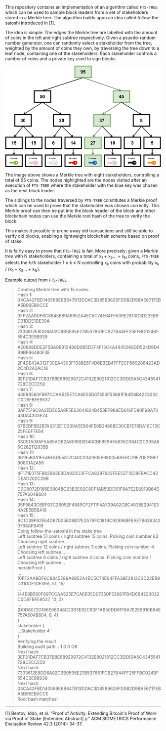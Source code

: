 This repository contains an implementation of an algorithm called `FTS-TREE` which can be used to sample block leaders from a set of stakeholders stored in a Merkle tree. The algorithm builds upon an idea called follow-the-satoshi introduced in [1].

The idea is simple: The edges the Merkle tree are labelled with the amount of coins in the left and right subtree respectively. Given a psuedo-random number generator, one can randomly select a stakeholder from the tree, weighted by the amount of coins they own, by traversing the tree down to a leaf node, containing one of the stakeholders. Each stakeholder controls a number of coins and a private key used to sign blocks.

![An example of a stake tree with eight stakeholders.](https://raw.githubusercontent.com/Realiserad/fts-tree/master/stake-tree.drawio.png)

The image above shows a Merkle tree with eight stakeholders, controlling a total of 95 coins. The nodes highlighted are the nodes visited after an execution of `FTS-TREE` where the stakeholder with the blue key was chosen as the next block leader.

The siblings to the nodes traversed by `FTS-TREE` constitutes a Merkle proof which can be used to prove that the stakeholder was chosen correctly. This Merkle proof can then be put into the block header of the block and other blockchain nodes can use the Merkle root hash of the tree to verify the block.

This makes it possible to prune away old transactions and still be able to verify old blocks, enabling a lightweight blockchain scheme based on proof of stake.

It is fairly easy to prove that `FTS-TREE` is fair. More precisely; given a Merkle tree with N stakeholders, containing a total of x<sub>1</sub> + x<sub>2</sub>... + x<sub>N</sub> coins, `FTS-TREE` selects the *k*:th stakeholder 1 ≤ k  ≤ N controlling x<sub>k</sub> coins with probability x<sub>k</sub> / (x<sub>1</sub> + x<sub>2</sub>... + x<sub>N</sub>).

Example output from `FTS-TREE`

> Creating Merkle tree with 15 nodes. <br/>
> Hash 1: 04CA42FBD140569E6B647B13DDAC3D85B9626FD0B2D98AE6717EBA5B96EB0CCE <br/>
> Hash 2: 0FF2AA9DF6C8845E89A8952A4EC5C74E64FFA39E2813C3D22EB9D31DDE1DE39A <br/>
> Hash 3: 7333612E8DD6A02C9B0595E27B537851FCB27B44FF25FFBC024BF554C3E9B939 <br/>
> Hash 4: AE0668DDE2F58A9E913480D0B5D3F4F15C4A4945068DD524D9D4B9BFB6480F3E <br/>
> Hash 5: 2F4DE43A312F30EA4303F1088E6F4D6EBEB4FFFECF669286423AD2C4D2A3AC18 <br/>
> Hash 6: 3EF21DAF7CB37B8E68929872C4132E9021812CC3DE60A5C4345541728CECCE50 <br/>
> Hash 7: 44E8B580F897CCAA525E7CA6E05D07350F53681FB4D6B4223032C0D6FBFE9537 <br/>
> Hash 8: 3AF7519C8A2EDE05A8F5E63041824B453EF989ED616FD80F99A7043DA4303E24 <br/>
> Hash 9: 67BEBFBB2B7A3312E1C330A5E904FE6B24868D30CB1E78DA16C13C25FE0F7E64 <br/>
> Hash 10: 33C51A085F5A65ADB2A6096D8140CBF8E9AFA635D384C2C393A66C262112835B <br/>
> Hash 11: 36195B3A1FE4BFAD55817C40C2041B0EF98005BAE6C79F7DE21BF190801A2A56 <br/>
> Hash 12: 4F171E075FB62B62EBDA820D3FFCA8287922FEE53710D8FEACD42DEAD202C29B <br/>
> Hash 13: D0D8072D186E08048C23B3E92C80F1AB50DD61F8A7E2E8910B64E757A604B604 <br/>
> Hash 14: 35F9843C6BF03C26052F4589CF2F11F4A709A02CBC4035E2941E34A2E5B5BA16 <br/>
> Hash 15: BC1D39F92E64DB7005809B17E2A79FC181BC929968FEAE7B6393420768AFB419 <br/>
> Doing follow-the-satoshi in the stake tree <br/>
> Left subtree 51 coins / right subtree 15 coins. Picking coin number 63 <br/>
> Choosing right subtree...<br/>
> Left subtree 12 coins / right subtree 3 coins. Picking coin number 4 <br/>
> Choosing left subtree... <br/>
> Left subtree 8 coins / right subtree 4 coins. Picking coin number 1 <br/>
> Choosing left subtree... <br/>
> merkleProof { <br/>
> ...(0FF2AA9DF6C8845E89A8952A4EC5C74E64FFA39E2813C3D22EB9D31DDE1DE39A, 51, 15) <br/>
> ...(44E8B580F897CCAA525E7CA6E05D07350F53681FB4D6B4223032C0D6FBFE9537, 12, 3) <br/>
> ...(D0D8072D186E08048C23B3E92C80F1AB50DD61F8A7E2E8910B64E757A604B604, 8, 4) <br/>
> } <br/>
> stakeholder { <br/> 
> ...Stakeholder 4 <br/>
> } <br/>
> Verifying the result <br/>
> Building audit path... 1 0 0 OK <br/>
> Next hash: 3EF21DAF7CB37B8E68929872C4132E9021812CC3DE60A5C4345541728CECCE50 <br/>
> Next hash: 7333612E8DD6A02C9B0595E27B537851FCB27B44FF25FFBC024BF554C3E9B939 <br/>
> Next hash: 04CA42FBD140569E6B647B13DDAC3D85B9626FD0B2D98AE6717EBA5B96EB0CCE <br/>
> Root hash matches!

----------

[1] Bentov, Iddo, et al. "Proof of Activity: Extending Bitcoin's Proof of Work via Proof of Stake [Extended Abstract] y." ACM SIGMETRICS Performance Evaluation Review 42.3 (2014): 34-37.
